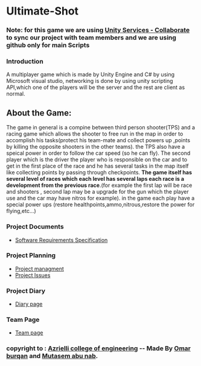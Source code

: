 
# Ultimate-Shot

### Note:  for this game we are using [Unity Services - Collaborate](https://unity3d.com/unity/features/collaborate) to sync our project with team members and we are using github only for main Scripts 

### Introduction
A multiplayer game which is made by Unity Engine and C# by using Microsoft visual studio, networking is done by using unity scripting API,which one of the players will be the server and the rest are client as normal.

## About the Game:
The game in general is a compine between third person shooter(TPS) and a racing game which allows the shooter to free run in the map in order to accomplish his tasks(protect his team-mate and collect powers up ,points by killing the opposite shooters in the other teams).
the TPS also have a speical power in order to follow the car speed (so he can fly).
The second player which is the driver the player who is responsible on the car and to get in the first place of the race and he has several tasks in the map itself like collecting points by passing through checkpoints.
**The game itself has several level of races which each level has several laps each race is a development from the previous race**.(for example the first lap will be race and shooters , second lap may be a upgrade for the gun which the player use and the car may have nitros for example).
in the game each play have a special power ups (restore healthpoints,ammo,nitrous,restore the power for flying,etc...)



### Project Documents
- [Software Requirements Specification](https://docs.google.com/document/d/1-O3DZuzTj1Rva56CCaqXXIi6rnYVVZqt4PMYcwURq_0/edit?ts=5bd5eba6)

### Project Planning

- [Project managment](https://github.com/omarburqan/Ultimate-Shot/projects/1)
- [Project Issues](https://github.com/omarburqan/Ultimate-Shot/issues?q=is%3Aissue+is%3Aclosed)

### Project Diary
- [Diary page](https://github.com/omarburqan/Ultimate-Shot/wiki/Project-Diary)

### Team Page
- [Team page](https://github.com/omarburqan/Ultimate-Shot/wiki/Team-Page)




### copyright to : [Azrielli college of engineering](https://www.jce.ac.il/) -- Made By [Omar burqan](https://github.com/omarburqan) and [Mutasem abu nab](https://github.com/mutasemNidal).
